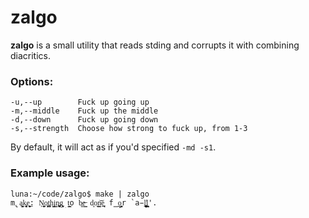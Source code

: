 # zalgo

**zalgo** is a small utility that reads stding and corrupts it with combining diacritics.

### Options:

```
-u,--up        Fuck up going up
-m,--middle    Fuck up the middle
-d,--down      Fuck up going down
-s,--strength  Choose how strong to fuck up, from 1-3
```

By default, it will act as if you'd specified `-md -s1`.


### Example usage:

```
luna:~/code/zalgo$ make | zalgo
m̢̥a̙͈̖̝̩̘k̡̖̩̹̤͈͙̖e̬̮̼͎̥͟ͅ: Ņ̲̟͎͓̭o̧͔͙̗͓t̥̜͖̥h͈̺į͇n͕̪̻̫̹g̫͈̲͙͕͜ t̯͇̙o b͚e̶͇ d͙o͍n̳̣̠͝e͔̠͕̠͓ f̳̝o̲̬͎͍̲͉͍r͏ `a̵̩̯̬̣̫̹̤l̛̼̪̥͚̫̱l̼͔̙̯̜͉'.
```